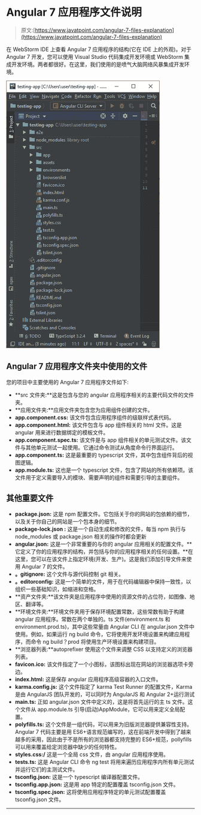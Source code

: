 # Angular 7 应用程序文件说明

> 原文:[https://www.javatpoint.com/angular-7-files-explanation](https://www.javatpoint.com/angular-7-files-explanation)

在 WebStorm IDE 上查看 Angular 7 应用程序的结构(它在 IDE 上的外观)。对于 Angular 7 开发，您可以使用 Visual Studio 代码集成开发环境或 WebStorm 集成开发环境。两者都很好。在这里，我们使用的是喷气大脑网络风暴集成开发环境。

![Angular 7 App Files Explanation](img/021a243ef295b20577487e129d7e691c.png)

## Angular 7 应用程序文件夹中使用的文件

您的项目中主要使用的 Angular 7 应用程序文件如下:

*   **src 文件夹:**这是包含与您的 angular 应用程序相关的主要代码文件的文件夹。
*   **应用文件夹:**应用文件夹包含您为应用组件创建的文件。
*   **app.component.css:** 该文件包含应用程序组件的级联样式表代码。
*   **app.component.html:** 该文件包含与 app 组件相关的 html 文件。这是 angular 用来进行数据绑定的模板文件。
*   **app.component.spec.ts:** 该文件是与 app 组件相关的单元测试文件。该文件与其他单元测试一起使用。它通过命令测试从角度命令行界面运行。
*   **app.component.ts:** 这是最重要的 typescript 文件，其中包含组件背后的视图逻辑。
*   **app.module.ts:** 这也是一个 typescript 文件，包含了网站的所有依赖项。该文件用于定义需要导入的模块、需要声明的组件和需要引导的主要组件。

## 其他重要文件

*   **package.json:** 这是 npm 配置文件。它包括关于你的网站的包依赖的细节，以及关于你自己的网站是一个包本身的细节。
*   **package-lock.json :** 这是一个自动生成和修改的文件，每当 npm 执行与 node_modules 或 package.json 相关的操作时都会更新
*   **angular.json:** 这是一个非常重要的与你的 angular 应用相关的配置文件。**它定义了你的应用程序的结构，并包括与你的应用程序相关的任何设置。**在这里，您可以在该文件上指定环境(开发、生产)。这是我们添加引导文件来使用 Angular 7 的文件。
*   **。gitignore:** 这个文件与源代码控制 git 相关。
*   **。editorconfig:** 这是一个简单的文件，用于在代码编辑器中保持一致性，以组织一些基础知识，如缩进和空格。
*   **资产文件夹:**该文件夹是应用程序中使用的资源文件的占位符，如图像、地区、翻译等。
*   **环境文件夹:**环境文件夹用于保存环境配置常数，这些常数有助于构建 angular 应用程序。常数在两个单独的。ts 文件(environment.ts 和 environment.prod.ts)，其中这些常量由 Angular CLI 在 angular.json 文件中使用。例如，如果运行 ng build 命令，它将使用开发环境设置来构建应用程序，而命令 ng build？prod 将使用生产环境设置来构建项目。
*   **浏览器列表:**autoprefixer 使用这个文件来调整 CSS 以支持定义的浏览器列表。
*   **favicon.ico:** 该文件指定了一个小图标，该图标出现在网站的浏览器选项卡旁边。
*   **index.html:** 这是保存 angular 应用程序高级容器的入口文件。
*   **karma.config.js:** 这个文件指定了 karma Test Runner 的配置文件，Karma 是由 AngularJS 团队开发的，可以同时为 AngularJS 和 Angular 2+运行测试
*   **main.ts:** 正如 angular.json 文件中定义的，这是将首先运行的主 ts 文件。这个文件从 app.module.ts 引导(启动)AppModule，它可以用来定义全局配置。
*   **polyfills.ts:** 这个文件是一组代码，可以用来为旧版浏览器提供兼容性支持。Angular 7 代码主要是用 ES6+语言规范编写的，这在前端开发中得到了越来越多的采用，因此由于不是所有的浏览器都支持完整的 ES6+规范，pollyfills 可以用来覆盖给定浏览器中缺少的任何特性。
*   **styles.css:/** 这是一个全局 css 文件，由 angular 应用程序使用。
*   **tests.ts:** 这是 Angular CLI 命令 ng test 将用来遍历应用程序内所有单元测试并运行它们的主测试文件。
*   **tsconfig.json:** 这是一个 typescript 编译器配置文件。
*   **tsconfig.app.json:** 这是用 app 特定的配置覆盖 tsconfig.json 文件。
*   **tsconfig.spec.json:** 这将使用应用程序特定的单元测试配置覆盖 tsconfig.json 文件。

* * *